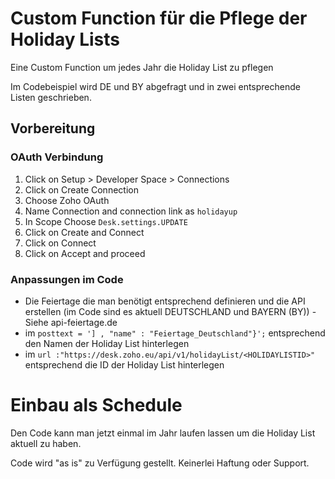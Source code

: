 # Custom Function für die Pflege der Holiday Lists

Eine Custom Function um jedes Jahr die Holiday List zu pflegen

Im Codebeispiel wird DE und BY abgefragt und in zwei entsprechende Listen geschrieben. 

## Vorbereitung
 
### OAuth Verbindung

1. Click on Setup > Developer Space > Connections 
2. Click on Create Connection
3. Choose Zoho OAuth
4. Name Connection and connection link as `holidayup`
5. In Scope Choose `Desk.settings.UPDATE`
6. Click on Create and Connect
7. Click on Connect
8. Click on Accept and proceed

### Anpassungen im Code

  - Die Feiertage die man benötigt entsprechend definieren und die API erstellen (im Code sind es aktuell DEUTSCHLAND und BAYERN (BY)) - Siehe api-feiertage.de
  - im `posttext = '] , "name" : "Feiertage_Deutschland"}';` entsprechend den Namen der Holiday List hinterlegen
  - im `url :"https://desk.zoho.eu/api/v1/holidayList/<HOLIDAYLISTID>"` entsprechend die ID der Holiday List hinterlegen

# Einbau als Schedule

Den Code kann man jetzt einmal im Jahr laufen lassen um die Holiday List aktuell zu haben.

Code wird "as is" zu Verfügung gestellt. Keinerlei Haftung oder Support.

